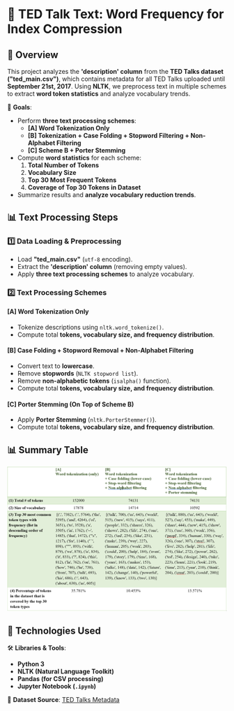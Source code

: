 # 🎤 TED Talk Text: Word Frequency for Index Compression  

## 📜 Overview  
This project analyzes the **'description' column** from the **TED Talks dataset ("ted_main.csv")**, which contains metadata for all TED Talks uploaded until **September 21st, 2017**. Using **NLTK**, we preprocess text in multiple schemes to extract **word token statistics** and analyze vocabulary trends.  

📌 **Goals**:  
- Perform **three text processing schemes**:  
  - **[A] Word Tokenization Only**  
  - **[B] Tokenization + Case Folding + Stopword Filtering + Non-Alphabet Filtering**  
  - **[C] Scheme B + Porter Stemming**  
- Compute **word statistics** for each scheme:
  1. **Total Number of Tokens**  
  2. **Vocabulary Size**  
  3. **Top 30 Most Frequent Tokens**  
  4. **Coverage of Top 30 Tokens in Dataset**  
- Summarize results and **analyze vocabulary reduction trends**.

## 📊 Text Processing Steps  
### **1️⃣ Data Loading & Preprocessing**
- Load **"ted_main.csv"** (`utf-8` encoding).  
- Extract the **'description' column** (removing empty values).  
- Apply **three text processing schemes** to analyze vocabulary.
### **2️⃣ Text Processing Schemes**  
#### **[A] Word Tokenization Only**  
- Tokenize descriptions using `nltk.word_tokenize()`.  
- Compute total **tokens, vocabulary size, and frequency distribution**.  
#### **[B] Case Folding + Stopword Removal + Non-Alphabet Filtering**  
- Convert text to **lowercase**.  
- Remove **stopwords** (`NLTK stopword list`).  
- Remove **non-alphabetic tokens** (`isalpha()` function).  
- Compute total **tokens, vocabulary size, and frequency distribution**.  
#### **[C] Porter Stemming (On Top of Scheme B)**  
- Apply **Porter Stemming** (`nltk.PorterStemmer()`).  
- Compute total **tokens, vocabulary size, and frequency distribution**.

## 📊 Summary Table
![Summary Table](https://github.com/pngo1997/Images/blob/main/Inverted%20Index.png)  

## 🚀 Technologies Used  
🛠 **Libraries & Tools**:  
- **Python 3**  
- **NLTK (Natural Language Toolkit)**  
- **Pandas (for CSV processing)**  
- **Jupyter Notebook (`.ipynb`)**  

📡 **Dataset Source**: [TED Talks Metadata](https://www.ted.com/)  
